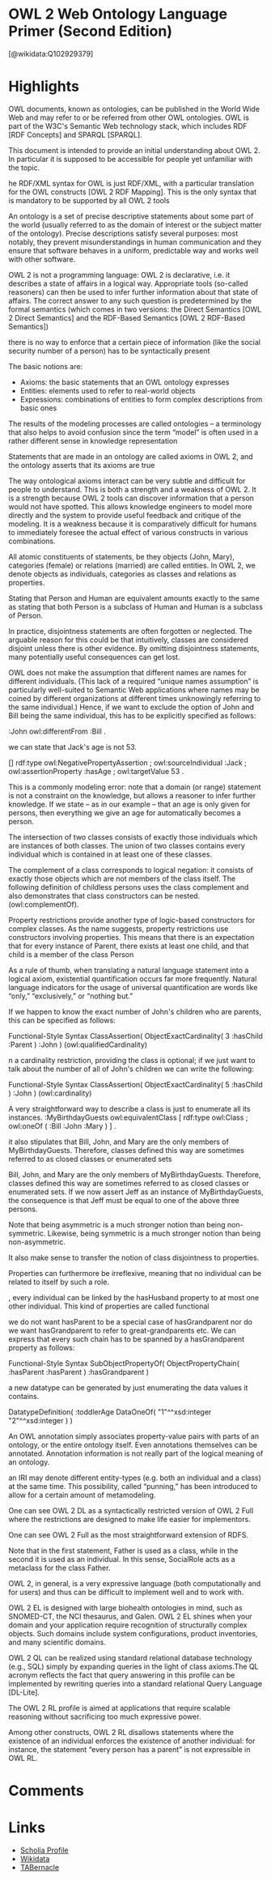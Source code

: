 
OWL 2 Web Ontology Language Primer (Second Edition)
===================================================
  
  [@wikidata:Q102929379]  

# Highlights

OWL documents, known as ontologies, can be published in the World Wide Web and may refer to or be referred from other OWL ontologies. OWL is part of the W3C's Semantic Web technology stack, which includes RDF [RDF Concepts] and SPARQL [SPARQL].

This document is intended to provide an initial understanding about OWL 2. In particular it is supposed to be accessible for people yet unfamiliar with the topic.

he RDF/XML syntax for OWL is just RDF/XML, with a particular translation for the OWL constructs [OWL 2 RDF Mapping]. This is the only syntax that is mandatory to be supported by all OWL 2 tools

An ontology is a set of precise descriptive statements about some part of the world (usually referred to as the domain of interest or the subject matter of the ontology). Precise descriptions satisfy several purposes: most notably, they prevent misunderstandings in human communication and they ensure that software behaves in a uniform, predictable way and works well with other software.

OWL 2 is not a programming language: OWL 2 is declarative, i.e. it describes a state of affairs in a logical way. Appropriate tools (so-called reasoners) can then be used to infer further information about that state of affairs. The correct answer to any such question is predetermined by the formal semantics (which comes in two versions: the Direct Semantics [OWL 2 Direct Semantics] and the RDF-Based Semantics [OWL 2 RDF-Based Semantics])

 there is no way to enforce that a certain piece of information (like the social security number of a person) has to be syntactically present

The basic notions are:

- Axioms: the basic statements that an OWL ontology expresses
- Entities: elements used to refer to real-world objects
- Expressions: combinations of entities to form complex descriptions from basic ones

The results of the modeling processes are called ontologies – a terminology that also helps to avoid confusion since the term “model” is often used in a rather different sense in knowledge representation

Statements that are made in an ontology are called axioms in OWL 2, and the ontology asserts that its axioms are true

The way ontological axioms interact can be very subtle and difficult for people to understand. This is both a strength and a weakness of OWL 2. It is a strength because OWL 2 tools can discover information that a person would not have spotted. This allows knowledge engineers to model more directly and the system to provide useful feedback and critique of the modeling. It is a weakness because it is comparatively difficult for humans to immediately foresee the actual effect of various constructs in various combinations.

All atomic constituents of statements, be they objects (John, Mary), categories (female) or relations (married) are called entities. In OWL 2, we denote objects as individuals, categories as classes and relations as properties.

Stating that Person and Human are equivalent amounts exactly to the same as stating that both Person is a subclass of Human and Human is a subclass of Person.

In practice, disjointness statements are often forgotten or neglected. The arguable reason for this could be that intuitively, classes are considered disjoint unless there is other evidence. By omitting disjointness statements, many potentially useful consequences can get lost.

OWL does not make the assumption that different names are names for different individuals. (This lack of a required “unique names assumption” is particularly well-suited to Semantic Web applications where names may be coined by different organizations at different times unknowingly referring to the same individual.) Hence, if we want to exclude the option of John and Bill being the same individual, this has to be explicitly specified as follows:

 :John owl:differentFrom :Bill .

 we can state that Jack's age is not 53.

  []  rdf:type               owl:NegativePropertyAssertion ;
     owl:sourceIndividual   :Jack ;
     owl:assertionProperty  :hasAge ;
     owl:targetValue        53 .

This is a commonly modeling error: note that a domain (or range) statement is not a constraint on the knowledge, but allows a reasoner to infer further knowledge. If we state – as in our example – that an age is only given for persons, then everything we give an age for automatically becomes a person.

The intersection of two classes consists of exactly those individuals which are instances of both classes.
The union of two classes contains every individual which is contained in at least one of these classes.

The complement of a class corresponds to logical negation: it consists of exactly those objects which are not members of the class itself. The following definition of childless persons uses the class complement and also demonstrates that class constructors can be nested. (owl:complementOf).

Property restrictions provide another type of logic-based constructors for complex classes. As the name suggests, property restrictions use constructors involving properties. This means that there is an expectation that for every instance of Parent, there exists at least one child, and that child is a member of the class Person

As a rule of thumb, when translating a natural language statement into a logical axiom, existential quantification occurs far more frequently. Natural language indicators for the usage of universal quantification are words like “only,” “exclusively,” or “nothing but.”

If we happen to know the exact number of John's children who are parents, this can be specified as follows:

Functional-Style Syntax
 ClassAssertion( 
   ObjectExactCardinality( 3 :hasChild :Parent ) 
   :John
 )
 (owl:qualifiedCardinality)

 n a cardinality restriction, providing the class is optional; if we just want to talk about the number of all of John's children we can write the following:

Functional-Style Syntax
 ClassAssertion(
   ObjectExactCardinality( 5 :hasChild ) 
   :John
 ) 
(owl:cardinality) 


A very straightforward way to describe a class is just to enumerate all its instances.
 :MyBirthdayGuests  owl:equivalentClass  [
   rdf:type   owl:Class ;
   owl:oneOf  ( :Bill  :John  :Mary )
 ] .

it also stipulates that Bill, John, and Mary are the only members of MyBirthdayGuests. Therefore, classes defined this way are sometimes referred to as closed classes or enumerated sets

Bill, John, and Mary are the only members of MyBirthdayGuests. Therefore, classes defined this way are sometimes referred to as closed classes or enumerated sets. If we now assert Jeff as an instance of MyBirthdayGuests, the consequence is that Jeff must be equal to one of the above three persons.

Note that being asymmetric is a much stronger notion than being non-symmetric. Likewise, being symmetric is a much stronger notion than being non-asymmetric.

It also make sense to transfer the notion of class disjointness to properties.

Properties can furthermore be irreflexive, meaning that no individual can be related to itself by such a role.

, every individual can be linked by the hasHusband property to at most one other individual. This kind of properties are called functional

 we do not want hasParent to be a special case of hasGrandparent nor do we want hasGrandparent to refer to great-grandparents etc. We can express that every such chain has to be spanned by a hasGrandparent property as follows:

Functional-Style Syntax
 SubObjectPropertyOf( 
   ObjectPropertyChain( :hasParent :hasParent ) 
   :hasGrandparent 
 )

 a new datatype can be generated by just enumerating the data values it contains.

  DatatypeDefinition(
   :toddlerAge
   DataOneOf( "1"^^xsd:integer "2"^^xsd:integer ) 
 ) 

 An OWL annotation simply associates property-value pairs with parts of an ontology, or the entire ontology itself. Even annotations themselves can be annotated. Annotation information is not really part of the logical meaning of an ontology.

 an IRI may denote different entity-types (e.g. both an individual and a class) at the same time. This possibility, called “punning,” has been introduced to allow for a certain amount of metamodeling.

 One can see OWL 2 DL as a syntactically restricted version of OWL 2 Full where the restrictions are designed to make life easier for implementors.

 One can see OWL 2 Full as the most straightforward extension of RDFS.

 Note that in the first statement, Father is used as a class, while in the second it is used as an individual. In this sense, SocialRole acts as a metaclass for the class Father.

  OWL 2, in general, is a very expressive language (both computationally and for users) and thus can be difficult to implement well and to work with.

OWL 2 EL is designed with large biohealth ontologies in mind, such as SNOMED-CT, the NCI thesaurus, and Galen. OWL 2 EL shines when your domain and your application require recognition of structurally complex objects. Such domains include system configurations, product inventories, and many scientific domains.

OWL 2 QL can be realized using standard relational database technology (e.g., SQL) simply by expanding queries in the light of class axioms.The QL acronym reflects the fact that query answering in this profile can be implemented by rewriting queries into a standard relational Query Language [DL-Lite].

The OWL 2 RL profile is aimed at applications that require scalable reasoning without sacrificing too much expressive power.

Among other constructs, OWL 2 RL disallows statements where the existence of an individual enforces the existence of another individual: for instance, the statement “every person has a parent” is not expressible in OWL RL.


# Comments

# Links
  
 * [Scholia Profile](https://scholia.toolforge.org/work/Q102929379)  
 * [Wikidata](https://www.wikidata.org/wiki/Q102929379)  
 * [TABernacle](https://tabernacle.toolforge.org/?#/tab/manual/Q102929379/P921%3BP4510)  
